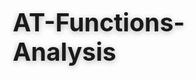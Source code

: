 # AT-Functions-Analysis
<!DOCTYPE html>
<html lang="en">
<head>
    <meta charset="UTF-8">
    <meta name="viewport" content="width=device-width, initial-scale=1.0">
    <title>AT-AC Integration Deep Analysis Dashboard</title>
    <style>
        * {
            margin: 0;
            padding: 0;
            box-sizing: border-box;
        }
        
        body {
            font-family: -apple-system, BlinkMacSystemFont, 'Segoe UI', Roboto, sans-serif;
            background: #0a0e1a;
            color: #e0e6ed;
            line-height: 1.6;
        }
        
        .container {
            max-width: 1800px;
            margin: 0 auto;
            padding: 20px;
        }
        
        header {
            background: linear-gradient(135deg, #1e3a8a 0%, #dc2626 100%);
            padding: 40px 0;
            margin-bottom: 40px;
            box-shadow: 0 4px 20px rgba(0, 0, 0, 0.5);
            text-align: center;
        }
        
        h1 {
            font-size: 2.8em;
            font-weight: 700;
            text-shadow: 0 2px 10px rgba(0,0,0,0.3);
            margin-bottom: 10px;
        }
        
        .subtitle {
            font-size: 1.2em;
            opacity: 0.9;
        }
        
        .controls {
            display: flex;
            gap: 20px;
            margin-bottom: 30px;
            flex-wrap: wrap;
            justify-content: center;
        }
        
        .control-group {
            background: #1e293b;
            padding: 15px 20px;
            border-radius: 12px;
            border: 1px solid #334155;
        }
        
        select {
            background: #0f172a;
            border: 2px solid #334155;
            border-radius: 8px;
            color: #e0e6ed;
            padding: 8px 12px;
            font-size: 1em;
            margin-left: 10px;
            cursor: pointer;
        }
        
        .tabs {
            display: flex;
            gap: 10px;
            margin-bottom: 30px;
            flex-wrap: wrap;
            justify-content: center;
        }
        
        .tab {
            padding: 12px 24px;
            background: #1e293b;
            border: 2px solid #334155;
            border-radius: 10px;
            cursor: pointer;
            transition: all 0.3s ease;
            font-weight: 500;
        }
        
        .tab:hover {
            background: #334155;
            transform: translateY(-2px);
        }
        
        .tab.active {
            background: linear-gradient(135deg, #8b5cf6 0%, #7c3aed 100%);
            border-color: transparent;
            color: white;
        }
        
        .tab-content {
            display: none;
        }
        
        .tab-content.active {
            display: block;
            animation: fadeIn 0.5s ease;
        }
        
        @keyframes fadeIn {
            from { 
                opacity: 0; 
                transform: translateY(20px); 
            }
            to { 
                opacity: 1; 
                transform: translateY(0); 
            }
        }
        
        .card {
            background: #1e293b;
            border-radius: 15px;
            padding: 25px;
            margin-bottom: 25px;
            border: 1px solid #334155;
            box-shadow: 0 4px 15px rgba(0,0,0,0.2);
        }
        
        h2 {
            margin-bottom: 20px;
            font-size: 1.8em;
            color: #a78bfa;
        }
        
        h3 {
            margin-bottom: 15px;
            color: #c4b5fd;
        }
        
        table {
            width: 100%;
            border-collapse: collapse;
        }
        
        th {
            background: #0f172a;
            padding: 12px;
            text-align: left;
            font-weight: 600;
            border-bottom: 2px solid #334155;
            color: #a78bfa;
        }
        
        td {
            padding: 12px;
            border-bottom: 1px solid #334155;
        }
        
        tr:hover {
            background: rgba(139, 92, 246, 0.05);
        }
        
        .impact-high { color: #ef4444; }
        .impact-medium { color: #fbbf24; }
        .impact-low { color: #22c55e; }
        
        .dependency-grid {
            display: grid;
            grid-template-columns: repeat(auto-fit, minmax(300px, 1fr));
            gap: 20px;
            margin-top: 20px;
        }
        
        .dependency-card {
            background: #0f172a;
            border: 2px solid #334155;
            border-radius: 12px;
            padding: 20px;
            transition: all 0.3s ease;
        }
        
        .dependency-card:hover {
            border-color: #8b5cf6;
            transform: translateY(-2px);
        }
        
        .button {
            background: linear-gradient(135deg, #8b5cf6 0%, #7c3aed 100%);
            color: white;
            border: none;
            padding: 12px 25px;
            border-radius: 8px;
            cursor: pointer;
            font-weight: 600;
            transition: all 0.3s ease;
            font-size: 1em;
        }
        
        .button:hover {
            transform: translateY(-2px);
            box-shadow: 0 5px 20px rgba(139, 92, 246, 0.4);
        }
        
        .insight-box {
            background: rgba(139, 92, 246, 0.1);
            border-left: 4px solid #8b5cf6;
            padding: 15px;
            margin: 15px 0;
            border-radius: 0 8px 8px 0;
        }
        
        .modal {
            display: none;
            position: fixed;
            top: 0;
            left: 0;
            width: 100%;
            height: 100%;
            background: rgba(0, 0, 0, 0.8);
            z-index: 1000;
        }
        
        .modal.active {
            display: flex;
            align-items: center;
            justify-content: center;
        }
        
        .modal-content {
            background: #1e293b;
            border-radius: 15px;
            padding: 30px;
            max-width: 800px;
            width: 90%;
            max-height: 90vh;
            overflow-y: auto;
            box-shadow: 0 10px 40px rgba(0, 0, 0, 0.5);
        }
        
        .close-btn {
            background: none;
            border: none;
            color: #94a3b8;
            font-size: 1.5em;
            cursor: pointer;
            float: right;
        }
        
        .close-btn:hover {
            color: #e0e6ed;
        }
        
        .function-matrix {
            display: grid;
            grid-template-columns: repeat(5, 1fr);
            gap: 2px;
            margin-top: 20px;
            background: #334155;
            padding: 2px;
            border-radius: 8px;
        }
        
        .matrix-cell {
            background: #0f172a;
            padding: 15px;
            text-align: center;
            font-size: 0.9em;
            transition: all 0.3s ease;
            cursor: pointer;
            position: relative;
        }
        
        .matrix-cell:hover {
            background: #1e293b;
            z-index: 1;
            transform: scale(1.05);
        }
        
        .matrix-header {
            background: #1e293b;
            font-weight: 600;
            color: #a78bfa;
            cursor: default;
        }
        
        .transfer-ac {
            background: rgba(59, 130, 246, 0.2);
            border: 1px solid #3b82f6;
        }
        
        .retain-at {
            background: rgba(220, 38, 38, 0.2);
            border: 1px solid #dc2626;
        }
        
        .split-function {
            background: linear-gradient(135deg, rgba(59, 130, 246, 0.2) 50%, rgba(220, 38, 38, 0.2) 50%);
            border: 1px solid #8b5cf6;
        }
        
        .timeline-container {
            position: relative;
            padding: 40px 0;
            margin-top: 20px;
        }
        
        .timeline-track {
            height: 6px;
            background: #334155;
            position: relative;
            border-radius: 3px;
        }
        
        .timeline-milestone {
            position: absolute;
            top: -20px;
            transform: translateX(-50%);
            background: #8b5cf6;
            color: white;
            padding: 8px 16px;
            border-radius: 20px;
            font-size: 0.85em;
            white-space: nowrap;
            box-shadow: 0 4px 15px rgba(139, 92, 246, 0.4);
        }
        
        .heatmap-cell {
            text-align: center;
            font-weight: 600;
        }
        
        .complexity-indicator {
            display: inline-block;
            width: 12px;
            height: 12px;
            border-radius: 50%;
            margin-right: 8px;
        }
        
        .complexity-low { background: #22c55e; }
        .complexity-medium { background: #fbbf24; }
        .complexity-high { background: #ef4444; }
        
        .progress-bar {
            width: 100%;
            height: 20px;
            background: #334155;
            border-radius: 10px;
            overflow: hidden;
            margin: 10px 0;
        }
        
        .progress-fill {
            height: 100%;
            background: linear-gradient(90deg, #8b5cf6 0%, #7c3aed 100%);
            transition: width 0.3s ease;
        }
        
        .risk-score {
            font-size: 2em;
            font-weight: bold;
            margin: 10px 0;
        }
        
        .workforce-card {
            background: #0f172a;
            border: 2px solid #334155;
            border-radius: 12px;
            padding: 20px;
            text-align: center;
        }
        
        .workforce-card h3 {
            color: #a78bfa;
            margin-bottom: 10px;
        }
        
        .workforce-card .number {
            font-size: 2.5em;
            font-weight: bold;
            margin: 10px 0;
        }
        
        @media (max-width: 768px) {
            .function-matrix {
                grid-template-columns: 1fr;
            }
            .dependency-grid {
                grid-template-columns: 1fr;
            }
        }
    </style>
</head>
<body>
    <header>
        <div class="container">
            <h1>AT-AC Integration Deep Analysis</h1>
            <p class="subtitle">Advanced Functional Dependencies & Impact Assessment</p>
        </div>
    </header>
    
    <div class="container">
        <!-- Notice for GitHub users -->
        <div class="card" style="background: rgba(139, 92, 246, 0.2); border-color: #8b5cf6;">
            <h3>📌 GitHub Version Notice</h3>
            <p>This is a static version optimized for GitHub. For the full interactive experience, please download and open this file locally in your browser, or visit the hosted version.</p>
        </div>

        <!-- Controls -->
        <div class="controls">
            <div class="control-group">
                <label>Primary Scenario:</label>
                <select id="primaryScenario">
                    <option value="1">Pure Bus Company</option>
                    <option value="2" selected>Operations Plus</option>
                    <option value="3">Integrated Delivery</option>
                    <option value="4">Strategic Alignment</option>
                    <option value="5">Status Quo Plus</option>
                </select>
            </div>
            <div class="control-group">
                <label>Compare With:</label>
                <select id="compareScenario">
                    <option value="none">None</option>
                    <option value="1">Pure Bus Company</option>
                    <option value="2">Operations Plus</option>
                    <option value="3" selected>Integrated Delivery</option>
                    <option value="4">Strategic Alignment</option>
                    <option value="5">Status Quo Plus</option>
                </select>
            </div>
        </div>

        <!-- Static Content for GitHub -->
        <div class="card">
            <h2>📊 Scenario Overview: Operations Plus</h2>
            <p>This dashboard provides comprehensive analysis of the AT-AC integration scenarios. Below is a snapshot of the key metrics for the default "Operations Plus" scenario.</p>
            
            <div class="dependency-grid" style="margin-top: 20px;">
                <div class="dependency-card">
                    <h3>Total Staff Movement</h3>
                    <div class="number impact-high" style="font-size: 2em; text-align: center; margin: 15px 0;">1,050 FTE</div>
                    <p style="text-align: center; color: #94a3b8;">Transferring to Auckland Council</p>
                </div>
                
                <div class="dependency-card">
                    <h3>Implementation Timeline</h3>
                    <div class="number impact-medium" style="font-size: 2em; text-align: center; margin: 15px 0;">18 Months</div>
                    <p style="text-align: center; color: #94a3b8;">Phased approach</p>
                </div>
                
                <div class="dependency-card">
                    <h3>Overall Risk Level</h3>
                    <div class="number impact-medium" style="font-size: 2em; text-align: center; margin: 15px 0;">MEDIUM-HIGH</div>
                    <p style="text-align: center; color: #94a3b8;">Manageable with mitigation</p>
                </div>
            </div>
        </div>

        <!-- Function Matrix -->
        <div class="card">
            <h2>🔗 Functional Dependencies Map</h2>
            <p style="margin-bottom: 20px;">Understanding how functions depend on each other and the impact of transfers</p>
            
            <div class="function-matrix">
                <div class="matrix-cell matrix-header">Public Transport</div>
                <div class="matrix-cell matrix-header">Strategy</div>
                <div class="matrix-cell matrix-header">Operations</div>
                <div class="matrix-cell matrix-header">Capital Delivery</div>
                <div class="matrix-cell matrix-header">Support Functions</div>
                
                <div class="matrix-cell retain-at">PT Operations</div>
                <div class="matrix-cell transfer-ac">Policy Development</div>
                <div class="matrix-cell transfer-ac">Road Network Ops</div>
                <div class="matrix-cell transfer-ac">Project Delivery</div>
                <div class="matrix-cell transfer-ac">Finance</div>
                
                <div class="matrix-cell split-function">PT Infrastructure Mgmt</div>
                <div class="matrix-cell transfer-ac">Strategic Planning</div>
                <div class="matrix-cell transfer-ac">Enforcement</div>
                <div class="matrix-cell transfer-ac">Road Maintenance</div>
                <div class="matrix-cell split-function">Customer Service</div>
                
                <div class="matrix-cell split-function">PT Infrastructure Delivery</div>
                <div class="matrix-cell transfer-ac">Project Development</div>
                <div class="matrix-cell transfer-ac">Road Corridor Access</div>
                <div class="matrix-cell split-function">Property</div>
                <div class="matrix-cell split-function">Communications</div>
                
                <div class="matrix-cell split-function">PT Network Planning</div>
                <div class="matrix-cell transfer-ac">Funding</div>
                <div class="matrix-cell transfer-ac">Parking</div>
                <div class="matrix-cell split-function">Design</div>
                <div class="matrix-cell split-function">Legal</div>
            </div>
            
            <div style="margin-top: 20px; display: flex; gap: 20px; justify-content: center;">
                <div><span class="complexity-indicator complexity-low"></span>AT Retain</div>
                <div><span class="complexity-indicator complexity-high"></span>AC Transfer</div>
                <div><span class="complexity-indicator complexity-medium"></span>Split Function</div>
            </div>
        </div>

        <!-- Impact Assessment -->
        <div class="card">
            <h2>💥 Impact Assessment Matrix</h2>
            <p style="margin-bottom: 20px;">Analyzing the cascading effects of functional transfers</p>
            
            <table>
                <thead>
                    <tr>
                        <th>Function Area</th>
                        <th>Service Impact</th>
                        <th>Staff Impact</th>
                        <th>System Impact</th>
                        <th>Customer Impact</th>
                        <th>Overall Risk</th>
                    </tr>
                </thead>
                <tbody>
                    <tr>
                        <td><strong>Public Transport</strong></td>
                        <td class="heatmap-cell impact-high">85%</td>
                        <td class="heatmap-cell impact-high">90%</td>
                        <td class="heatmap-cell impact-medium">60%</td>
                        <td class="heatmap-cell impact-high">95%</td>
                        <td class="heatmap-cell impact-high">80%</td>
                    </tr>
                    <tr>
                        <td><strong>Strategy</strong></td>
                        <td class="heatmap-cell impact-low">30%</td>
                        <td class="heatmap-cell impact-medium">50%</td>
                        <td class="heatmap-cell impact-medium">65%</td>
                        <td class="heatmap-cell impact-low">20%</td>
                        <td class="heatmap-cell impact-medium">48%</td>
                    </tr>
                    <tr>
                        <td><strong>Operations</strong></td>
                        <td class="heatmap-cell impact-medium">65%</td>
                        <td class="heatmap-cell impact-medium">55%</td>
                        <td class="heatmap-cell impact-high">75%</td>
                        <td class="heatmap-cell impact-medium">60%</td>
                        <td class="heatmap-cell impact-medium">62%</td>
                    </tr>
                    <tr>
                        <td><strong>Capital Delivery</strong></td>
                        <td class="heatmap-cell impact-medium">55%</td>
                        <td class="heatmap-cell impact-high">75%</td>
                        <td class="heatmap-cell impact-medium">60%</td>
                        <td class="heatmap-cell impact-medium">45%</td>
                        <td class="heatmap-cell impact-medium">64%</td>
                    </tr>
                    <tr>
                        <td><strong>Support Functions</strong></td>
                        <td class="heatmap-cell impact-low">35%</td>
                        <td class="heatmap-cell impact-medium">60%</td>
                        <td class="heatmap-cell impact-high">80%</td>
                        <td class="heatmap-cell impact-medium">50%</td>
                        <td class="heatmap-cell impact-medium">58%</td>
                    </tr>
                </tbody>
            </table>
            
            <div class="insight-box">
                <strong>Key Insight:</strong> Public Transport functions show the highest impact across all dimensions, particularly customer impact (95%). This suggests any scenario affecting PT operations requires careful transition planning.
            </div>
        </div>

        <!-- Critical Dependencies -->
        <div class="card">
            <h2>🕸️ Critical Dependencies</h2>
            <div class="dependency-grid">
                <div class="dependency-card">
                    <h3>PT Operations → PT Infrastructure</h3>
                    <p style="color: #94a3b8; margin-bottom: 10px;">Strong operational dependency</p>
                    <div style="display: flex; justify-content: space-between;">
                        <span>Dependency Strength:</span>
                        <span class="impact-high">HIGH</span>
                    </div>
                    <div style="display: flex; justify-content: space-between; margin-top: 10px;">
                        <span>Risk if Split:</span>
                        <span class="impact-high">85%</span>
                    </div>
                </div>
                
                <div class="dependency-card">
                    <h3>Strategic Planning → Funding</h3>
                    <p style="color: #94a3b8; margin-bottom: 10px;">Financial planning alignment</p>
                    <div style="display: flex; justify-content: space-between;">
                        <span>Dependency Strength:</span>
                        <span class="impact-high">HIGH</span>
                    </div>
                    <div style="display: flex; justify-content: space-between; margin-top: 10px;">
                        <span>Risk if Split:</span>
                        <span class="impact-medium">60%</span>
                    </div>
                </div>
                
                <div class="dependency-card">
                    <h3>Project Delivery → Design</h3>
                    <p style="color: #94a3b8; margin-bottom: 10px;">Technical integration required</p>
                    <div style="display: flex; justify-content: space-between;">
                        <span>Dependency Strength:</span>
                        <span class="impact-medium">MEDIUM</span>
                    </div>
                    <div style="display: flex; justify-content: space-between; margin-top: 10px;">
                        <span>Risk if Split:</span>
                        <span class="impact-medium">45%</span>
                    </div>
                </div>
            </div>
        </div>

        <!-- Timeline -->
        <div class="card">
            <h2>📅 Implementation Timeline</h2>
            <div class="timeline-container">
                <div class="timeline-track"></div>
                <div class="timeline-milestone" style="left: 5%;">Month 0: Approval</div>
                <div class="timeline-milestone" style="left: 20%;">Month 3: Design Phase</div>
                <div class="timeline-milestone" style="left: 35%;">Month 6: Phase 1 Transfer</div>
                <div class="timeline-milestone" style="left: 55%;">Month 12: Phase 2 Transfer</div>
                <div class="timeline-milestone" style="left: 75%;">Month 15: Integration</div>
                <div class="timeline-milestone" style="left: 90%;">Month 18: Optimization</div>
            </div>
            <div class="insight-box" style="margin-top: 60px;">
                <strong>Phased Approach:</strong> Lower risk through staged implementation, but longer overall timeline
            </div>
        </div>

        <!-- Risk Analysis -->
        <div class="card">
            <h2>⚠️ Risk Analysis Summary</h2>
            <table>
                <thead>
                    <tr>
                        <th>Risk Category</th>
                        <th>Likelihood</th>
                        <th>Impact</th>
                        <th>Risk Score</th>
                        <th>Mitigation Status</th>
                    </tr>
                </thead>
                <tbody>
                    <tr>
                        <td><strong>Service Continuity</strong></td>
                        <td class="impact-medium">Medium</td>
                        <td class="impact-high">High</td>
                        <td class="impact-medium">65</td>
                        <td>Mitigation Planned</td>
                    </tr>
                    <tr>
                        <td><strong>Staff Retention</strong></td>
                        <td class="impact-medium">Medium</td>
                        <td class="impact-medium">Medium</td>
                        <td class="impact-medium">55</td>
                        <td>Active Management</td>
                    </tr>
                    <tr>
                        <td><strong>System Integration</strong></td>
                        <td class="impact-high">High</td>
                        <td class="impact-medium">Medium</td>
                        <td class="impact-medium">70</td>
                        <td>Technical Review</td>
                    </tr>
                    <tr>
                        <td><strong>Customer Impact</strong></td>
                        <td class="impact-low">Low</td>
                        <td class="impact-medium">Medium</td>
                        <td class="impact-low">40</td>
                        <td>Communication Plan</td>
                    </tr>
                    <tr>
                        <td><strong>Financial</strong></td>
                        <td class="impact-medium">Medium</td>
                        <td class="impact-medium">Medium</td>
                        <td class="impact-medium">50</td>
                        <td>Budget Allocated</td>
                    </tr>
                </tbody>
            </table>
        </div>

        <!-- Workforce Summary -->
        <div class="card">
            <h2>👥 Workforce Transition Summary</h2>
            <div style="display: grid; grid-template-columns: repeat(auto-fit, minmax(200px, 1fr)); gap: 20px; margin: 20px 0;">
                <div class="workforce-card">
                    <h3>Total FTE</h3>
                    <div class="number">2,300</div>
                    <p>Current Workforce</p>
                </div>
                <div class="workforce-card">
                    <h3>To AT</h3>
                    <div class="number impact-low">1,250</div>
                    <p>Remaining with AT</p>
                </div>
                <div class="workforce-card">
                    <h3>To AC</h3>
                    <div class="number impact-high">1,050</div>
                    <p>Transferring to AC</p>
                </div>
                <div class="workforce-card">
                    <h3>At Risk</h3>
                    <div class="number impact-medium">65</div>
                    <p>Potential Redundancies</p>
                </div>
            </div>
        </div>

        <!-- Download Instructions -->
        <div class="card" style="background: rgba(34, 197, 94, 0.1); border-color: #22c55e;">
            <h2>💡 Full Interactive Version</h2>
            <p>To access the full interactive features of this dashboard:</p>
            <ol style="margin: 15px 0 15px 30px;">
                <li>Download this HTML file to your computer</li>
                <li>Open it in a modern web browser (Chrome, Firefox, Safari, or Edge)</li>
                <li>All interactive features will be enabled, including:
                    <ul style="margin-top: 10px;">
                        <li>Dynamic scenario comparisons</li>
                        <li>Interactive tabs and modals</li>
                        <li>Real-time data updates</li>
                        <li>Export functionality</li>
                    </ul>
                </li>
            </ol>
            <p>This static version shows the default "Operations Plus" scenario for reference.</p>
        </div>
    </div>

    <!-- Limited JavaScript for basic functionality -->
    <script>
        // Basic tab switching functionality
        document.addEventListener('DOMContentLoaded', function() {
            const tabs = document.querySelectorAll('.tab');
            tabs.forEach(tab => {
                tab.addEventListener('click', function() {
                    alert('Interactive features are disabled in the GitHub version. Please download and open locally for full functionality.');
                });
            });
            
            // Basic hover effects are handled by CSS
            // No dynamic content generation for GitHub compatibility
        });
    </script>
</body>
</html>
